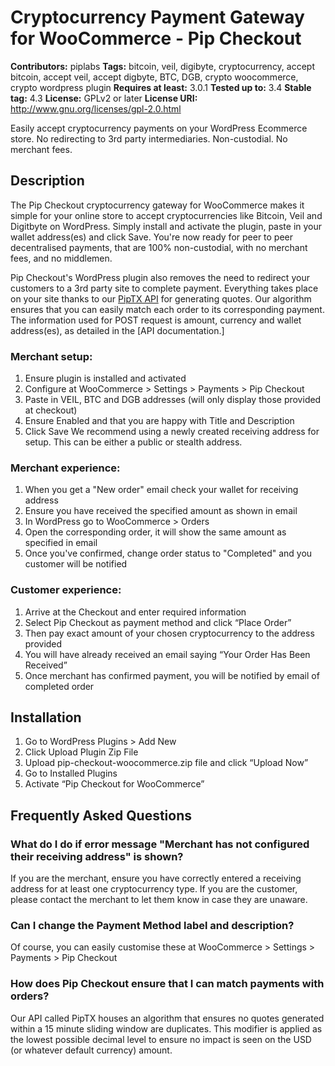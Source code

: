 # Cryptocurrency Payment Gateway for WooCommerce - Pip Checkout 

**Contributors:** piplabs
**Tags:** bitcoin, veil, digibyte, cryptocurrency, accept bitcoin, accept veil, accept digbyte, BTC, DGB, crypto woocommerce, crypto wordpress plugin
**Requires at least:** 3.0.1
**Tested up to:** 3.4
**Stable tag:** 4.3
**License:** GPLv2 or later
**License URI:** http://www.gnu.org/licenses/gpl-2.0.html

Easily accept cryptocurrency payments on your WordPress Ecommerce store. No redirecting to 3rd party intermediaries. Non-custodial. No merchant fees.

## Description
The Pip Checkout cryptocurrency gateway for WooCommerce makes it simple for your online store to accept cryptocurrencies like Bitcoin, Veil and Digitbyte on WordPress. Simply install and activate the plugin, paste in your wallet address(es) and click Save. You're now ready for peer to peer decentralised payments, that are 100% non-custodial, with no merchant fees, and no middlemen. 

Pip Checkout's WordPress plugin also removes the need to redirect your customers to a 3rd party site to complete payment. Everything takes place on your site thanks to our [PipTX API](https://docs.pip.cash) for generating quotes. Our algorithm ensures that you can easily match each order to its corresponding payment. The information used for POST request is amount, currency and wallet address(es), as detailed in the [API documentation.]

### Merchant setup:
1. Ensure plugin is installed and activated
2. Configure at WooCommerce > Settings > Payments > Pip Checkout
3. Paste in VEIL, BTC and DGB addresses (will only display those provided at checkout)
4. Ensure Enabled and that you are happy with Title and Description
5. Click Save
We recommend using a newly created receiving address for setup. This can be either a public or stealth address.

### Merchant experience:
1. When you get a "New order" email check your wallet for receiving address 
2. Ensure you have received the specified amount as shown in email
3. In WordPress go to WooCommerce > Orders
4. Open the corresponding order, it will show the same amount as specified in email
5. Once you've confirmed, change order status to "Completed" and you customer will be notified

### Customer experience:
1. Arrive at the Checkout and enter required information
2. Select Pip Checkout as payment method and click “Place Order”
3. Then pay exact amount of your chosen cryptocurrency to the address provided
4. You will have already received an email saying “Your Order Has Been Received”
5. Once merchant has confirmed payment, you will be notified by email of completed order

## Installation

1. Go to WordPress Plugins > Add New
2. Click Upload Plugin Zip File
3. Upload pip-checkout-woocommerce.zip file and click “Upload Now”
4. Go to Installed Plugins
5. Activate “Pip Checkout for WooCommerce” 

## Frequently Asked Questions

### What do I do if error message "Merchant has not configured their receiving address" is shown?
If you are the merchant, ensure you have correctly entered a receiving address for at least one cryptocurrency type.
If you are the customer, please contact the merchant to let them know in case they are unaware.

### Can I change the Payment Method label and description?
Of course, you can easily customise these at WooCommerce > Settings > Payments > Pip Checkout

### How does Pip Checkout ensure that I can match payments with orders?
Our API called PipTX houses an algorithm that ensures no quotes generated within a 15 minute sliding window are duplicates. This modifier is applied as the lowest possible decimal level to ensure no impact is seen on the USD (or whatever default currency) amount. 
